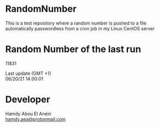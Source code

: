 # RandomNumber    
This is a test repository where a random number is pushed to a file automatically passwordless from a cron job in my Linux CentOS server    
# Random Number of the last run   
11831
      
Last update (GMT +1)    
06/20/21 14:00:01
# Developer    
Hamdy Abou El Anein   
hamdy.aea@protonmail.com
